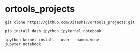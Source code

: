 # ortools_projects

`git clone https://github.com/Jitesh17/ortools_projects.git `


```shell
pip install dash ipython ipykernel notebook

ipython kernel install --user --name=.venv
jupyter notebook
```

